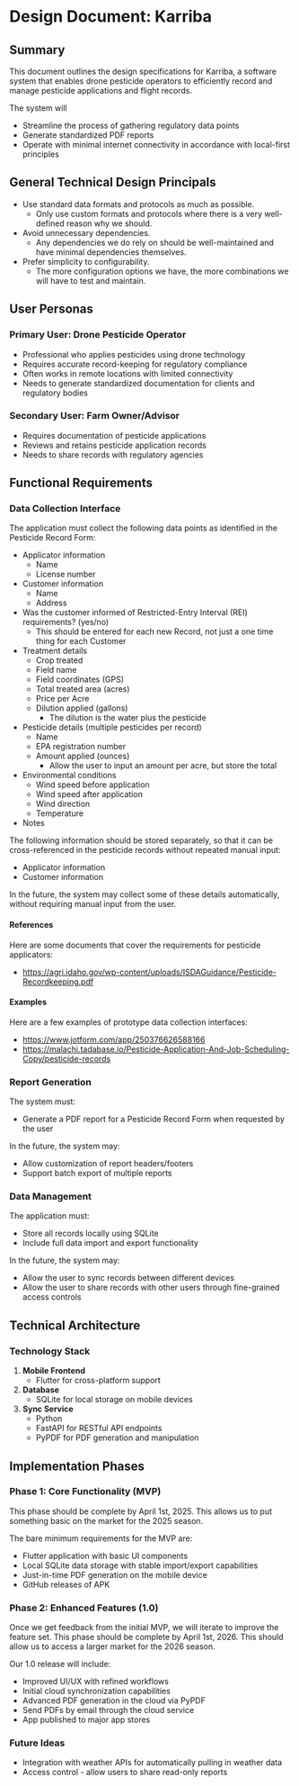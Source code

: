 # Design Document: Karriba

## Summary

This document outlines the design specifications for Karriba, a software system that enables drone pesticide operators to efficiently record and manage pesticide applications and flight records. 

The system will
- Streamline the process of gathering regulatory data points
- Generate standardized PDF reports
- Operate with minimal internet connectivity in accordance with local-first principles

## General Technical Design Principals

- Use standard data formats and protocols as much as possible.
   - Only use custom formats and protocols where there is a very well-defined reason why we should.
- Avoid unnecessary dependencies.
   - Any dependencies we do rely on should be well-maintained and have minimal dependencies themselves.
- Prefer simplicity to configurability.
   - The more configuration options we have, the more combinations we will have to test and maintain. 

## User Personas

### Primary User: Drone Pesticide Operator
- Professional who applies pesticides using drone technology
- Requires accurate record-keeping for regulatory compliance
- Often works in remote locations with limited connectivity
- Needs to generate standardized documentation for clients and regulatory bodies

### Secondary User: Farm Owner/Advisor
- Requires documentation of pesticide applications
- Reviews and retains pesticide application records
- Needs to share records with regulatory agencies

## Functional Requirements

### Data Collection Interface

The application must collect the following data points as identified in the Pesticide Record Form:

- Applicator information
   - Name
   - License number
- Customer information
   - Name
   - Address
- Was the customer informed of Restricted-Entry Interval (REI) requirements? (yes/no)
   - This should be entered for each new Record, not just a one time thing for each Customer
- Treatment details
   - Crop treated
   - Field name
   - Field coordinates (GPS)
   - Total treated area (acres)
   - Price per Acre
   - Dilution applied (gallons)
      - The dilution is the water plus the pesticide 
- Pesticide details (multiple pesticides per record)
   - Name
   - EPA registration number
   - Amount applied (ounces)
      - Allow the user to input an amount per acre, but store the total
- Environmental conditions
   - Wind speed before application
   - Wind speed after application
   - Wind direction
   - Temperature
- Notes

The following information should be stored separately, so that it can be cross-referenced in the pesticide records without repeated manual input:
- Applicator information
- Customer information

In the future, the system may collect some of these details automatically, without requiring manual input from the user.

#### References
Here are some documents that cover the requirements for pesticide applicators:
- https://agri.idaho.gov/wp-content/uploads/ISDAGuidance/Pesticide-Recordkeeping.pdf

#### Examples

Here are a few examples of prototype data collection interfaces:
- https://www.jotform.com/app/250376626588166
- https://malachi.tadabase.io/Pesticide-Application-And-Job-Scheduling-Copy/pesticide-records

### Report Generation

The system must:
- Generate a PDF report for a Pesticide Record Form when requested by the user

In the future, the system may:
- Allow customization of report headers/footers
- Support batch export of multiple reports

### Data Management

The application must:
- Store all records locally using SQLite
- Include full data import and export functionality

In the future, the system may:
- Allow the user to sync records between different devices
- Allow the user to share records with other users through fine-grained access controls

## Technical Architecture

### Technology Stack


1. **Mobile Frontend**
   - Flutter for cross-platform support
2. **Database**
   - SQLite for local storage on mobile devices
3. **Sync Service**
   - Python
   - FastAPI for RESTful API endpoints
   - PyPDF for PDF generation and manipulation

## Implementation Phases

### Phase 1: Core Functionality (MVP)

This phase should be complete by April 1st, 2025. This allows us to put something basic on the market for the 2025 season.

The bare minimum requirements for the MVP are:

- Flutter application with basic UI components
- Local SQLite data storage with stable import/export capabilities
- Just-in-time PDF generation on the mobile device
- GitHub releases of APK

### Phase 2: Enhanced Features (1.0)

Once we get feedback from the initial MVP, we will iterate to improve the feature set.
This phase should be complete by April 1st, 2026. This should allow us to access a larger market for the 2026 season.

Our 1.0 release will include:

- Improved UI/UX with refined workflows
- Initial cloud synchronization capabilities
- Advanced PDF generation in the cloud via PyPDF
- Send PDFs by email through the cloud service
- App published to major app stores

### Future Ideas

- Integration with weather APIs for automatically pulling in weather data
- Access control - allow users to share read-only reports

